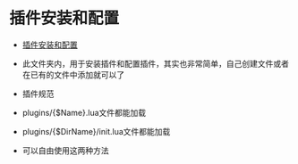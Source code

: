 # 插件安装和配置

<!--toc:start-->
- [插件安装和配置](#插件安装和配置)
<!--toc:end-->

- 此文件夹内，用于安装插件和配置插件，其实也非常简单，自己创建文件或者在已有的文件中添加就可以了

- 插件规范

- plugins/{$Name}.lua文件都能加载

- plugins/{$DirName}/init.lua文件都能加载

- 可以自由使用这两种方法
